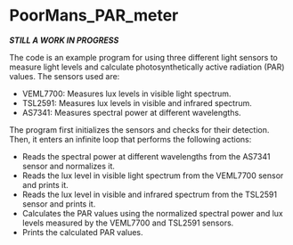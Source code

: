 # PoorMans_PAR_meter

***STILL A WORK IN PROGRESS***

The code is an example program for using three different light sensors to measure light levels and calculate photosynthetically active radiation (PAR) values. The sensors used are:

   - VEML7700: Measures lux levels in visible light spectrum.
   - TSL2591: Measures lux levels in visible and infrared spectrum.
   - AS7341: Measures spectral power at different wavelengths.

The program first initializes the sensors and checks for their detection. Then, it enters an infinite loop that performs the following actions:

   - Reads the spectral power at different wavelengths from the AS7341 sensor and normalizes it.
   - Reads the lux level in visible light spectrum from the VEML7700 sensor and prints it.
   - Reads the lux level in visible and infrared spectrum from the TSL2591 sensor and prints it.
   - Calculates the PAR values using the normalized spectral power and lux levels measured by the VEML7700 and TSL2591 sensors.
   - Prints the calculated PAR values.
